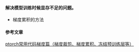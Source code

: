 #### 解决模型训练时候显存不足的问题。

* 梯度累积的方法













#### 参考文章

[ptorch常用代码梯度篇（梯度裁剪、梯度累积、冻结预训练层等） ](https://www.cnblogs.com/qftie/p/16243342.html)

